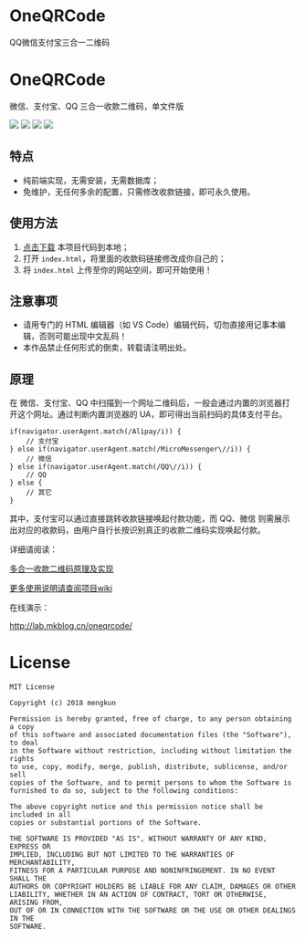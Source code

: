 # OneQRCode
QQ微信支付宝三合一二维码
# OneQRCode

微信、支付宝、QQ 三合一收款二维码，单文件版

![](https://img.shields.io/github/issues/mengkunsoft/OneQRCode.svg?style=flat-square) ![](https://img.shields.io/github/forks/mengkunsoft/OneQRCode.svg?style=flat-square) ![](https://img.shields.io/github/stars/mengkunsoft/OneQRCode.svg?style=flat-square) ![](https://img.shields.io/github/license/mengkunsoft/OneQRCode.svg?style=flat-square)

## 特点
 
 - 纯前端实现，无需安装，无需数据库；
 - 免维护，无任何多余的配置，只需修改收款链接，即可永久使用。

## 使用方法
 
 1. [点击下载](https://github.com/mengkunsoft/OneQRCode/archive/master.zip) 本项目代码到本地；
 2. 打开  `index.html`，将里面的收款码链接修改成你自己的；
 3. 将 `index.html` 上传至你的网站空间，即可开始使用！

## 注意事项

 - 请用专门的 HTML 编辑器（如 VS Code）编辑代码，切勿直接用记事本编辑，否则可能出现中文乱码！
 - 本作品禁止任何形式的倒卖，转载请注明出处。

## 原理
在 微信、支付宝、QQ 中扫描到一个网址二维码后，一般会通过内置的浏览器打开这个网址。通过判断内置浏览器的 UA，即可得出当前扫码的具体支付平台。

````
if(navigator.userAgent.match(/Alipay/i)) {
    // 支付宝
} else if(navigator.userAgent.match(/MicroMessenger\//i)) {
    // 微信
} else if(navigator.userAgent.match(/QQ\//i)) {
    // QQ
} else {
    // 其它
}
````

其中，支付宝可以通过直接跳转收款链接唤起付款功能，而 QQ、微信 则需展示出对应的收款码，由用户自行长按识别真正的收款二维码实现唤起付款。

详细请阅读：

[多合一收款二维码原理及实现](https://mkblog.cn/922/)

[更多使用说明请查阅项目wiki](https://github.com/mengkunsoft/OneQRCode/wiki)

在线演示：

http://lab.mkblog.cn/oneqrcode/

# License

````
MIT License

Copyright (c) 2018 mengkun

Permission is hereby granted, free of charge, to any person obtaining a copy
of this software and associated documentation files (the "Software"), to deal
in the Software without restriction, including without limitation the rights
to use, copy, modify, merge, publish, distribute, sublicense, and/or sell
copies of the Software, and to permit persons to whom the Software is
furnished to do so, subject to the following conditions:

The above copyright notice and this permission notice shall be included in all
copies or substantial portions of the Software.

THE SOFTWARE IS PROVIDED "AS IS", WITHOUT WARRANTY OF ANY KIND, EXPRESS OR
IMPLIED, INCLUDING BUT NOT LIMITED TO THE WARRANTIES OF MERCHANTABILITY,
FITNESS FOR A PARTICULAR PURPOSE AND NONINFRINGEMENT. IN NO EVENT SHALL THE
AUTHORS OR COPYRIGHT HOLDERS BE LIABLE FOR ANY CLAIM, DAMAGES OR OTHER
LIABILITY, WHETHER IN AN ACTION OF CONTRACT, TORT OR OTHERWISE, ARISING FROM,
OUT OF OR IN CONNECTION WITH THE SOFTWARE OR THE USE OR OTHER DEALINGS IN THE
SOFTWARE.
````

